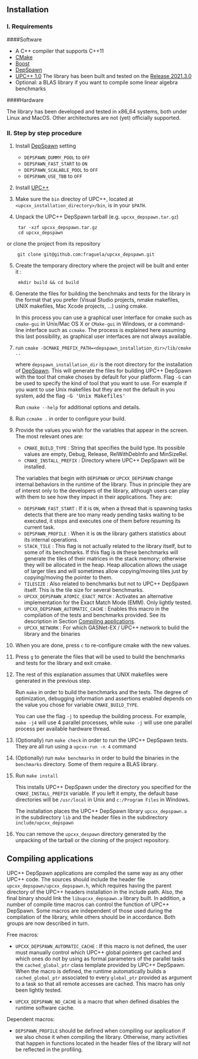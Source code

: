 ## Installation</p>


### I. Requirements

####Software

 * A C++ compiler that supports C++11
 * [CMake](https://cmake.org)
 * [Boost](https://www.boost.org)
 * [DepSpawn](https://github.com/fraguela/depspawn)
 * [UPC++ 1.0](https://bitbucket.org/berkeleylab/upcxx/wiki/Home) The library has been built and tested on the [Release 2021.3.0](https://bitbucket.org/berkeleylab/upcxx/downloads/upcxx-2021.3.0.tar.gz)
 * Optional: a BLAS library if you want to compile some linear algebra benchmarks

####Hardware

 The library has been developed and tested in x86_64 systems, both under Linux and MacOS. Other architectures are not (yet) officially supported.

### II. Step by step procedure 


1. Install [DepSpawn](https://github.com/fraguela/depspawn) setting 
   * `DEPSPAWN_DUMMY_POOL` to `OFF`
   * `DEPSPAWN_FAST_START` to `ON`
   * `DEPSPAWN_SCALABLE_POOL` to `OFF`
   * `DEPSPAWN_USE_TBB` to `OFF`

2. Install [UPC++](https://bitbucket.org/berkeleylab/upcxx/wiki/Home)

3. Make sure the `bin` directoy of UPC++, located at `<upcxx_installation_directory>/bin`, is in your `$PATH`.

4. Unpack the UPC++ DepSpawn tarball (e.g. `upcxx_depspawn.tar.gz`)

		tar -xzf upcxx_depspawn.tar.gz
		cd upcxx_depspawn		
 or clone the project from its repository
 
	    git clone git@github.com:fraguela/upcxx_depspawn.git


5. Create the temporary directory where the project will be built and enter it :

		mkdir build && cd build

6. Generate the files for building the benchmaks and tests for the library in the format that you prefer (Visual Studio projects, nmake makefiles, UNIX makefiles, Mac Xcode projects, ...) using cmake.

    In this process you can use a graphical user interface for cmake such as `cmake-gui` in Unix/Mac OS X or `CMake-gui` in Windows, or a command-line interface such as `ccmake`. The process is explained here assuming this last possibility, as graphical user interfaces are not always available.
 
7. run `cmake -DCMAKE_PREFIX_PATH=<depspawn_installation_dir>/lib/cmake ..`
	
	 where `depspawn_installation_dir` is the root directory for the installation of [DepSpawn](https://github.com/fraguela/depspawn). This will generate the files for building UPC++ DepSpawn with the tool that cmake choses by default for your platform. Flag `-G` can be used to specify the kind of tool that you want to use. For example if you want to use Unix makefiles but they are not the default in you system, add the flag <tt>-G 'Unix Makefiles'</tt>

	 Run `cmake --help` for additional options and details.

8. Run `ccmake .` in order to configure your build.

9. Provide the values you wish for the variables that appear in the screen. The most relevant ones are:
	- `CMAKE_BUILD_TYPE` : String that specifies the build type. Its possible values are empty, Debug, Release, RelWithDebInfo and MinSizeRel.
	- `CMAKE_INSTALL_PREFIX` : Directory where UPC++ DepSpawn will be installed.

   The variables that begin with `DEPSPAWN` or `UPCXX_DEPSPAWN` change internal behaviors in the runtime of the library. Thus in principle they are of interest only to the developers of the library, although users can play with them to see how they impact in their applications. They are:
   
    - `DEPSPAWN_FAST_START` : If it is `ON`, when a thread that is spawning tasks detects that there are too many ready pending tasks waiting to be executed, it stops and executes one of them before resuming its current task.
    - `DEPSPAWN_PROFILE` : When it is `ON` the library gathers statistics about its internal operations.
   - `STACK_TILE` : This flag is not actually related to the library itself, but to some of its benchmarks. If this flag is `ON` these benchmarks will generate the tiles of their matrices in the stack memory; otherwise they will be allocated in the heap. Heap allocation allows the usage of larger tiles and will sometimes allow copying/moving tiles just by copying/moving the pointer to them.
   - `TILESIZE` : Also related to benchmarks but not to UPC++ DepSpawn itself. This is the tile size for several benchmarks.
   - `UPCXX_DEPSPAWN_ATOMIC_EXACT_MATCH` : Activates an alternative implementation for the Exact Match Mode (EMM). Only lightly tested.
   - `UPCXX_DEPSPAWN_AUTOMATIC_CACHE` : Enables this macro in the compilation of the tests and benchmarks provided. See its description in Section [Compiling applications](#compiling_applications).
   - `UPCXX_NETWORK` : For which GASNet-EX / UPC++ network to build the library and the binaries 
  
10. When you are done, press `c` to re-configure cmake with the new values.

11. Press `g` to generate the files that will be used to build the benchmarks and tests for the library and exit cmake.

12. The rest of this explanation assumes that UNIX makefiles were generated in the previous step. 

	Run `make` in order to build the benchmarks and the tests.  The degree of optimization, debugging information and assertions enabled depends on the value you chose for variable `CMAKE_BUILD_TYPE`.
	
    You can use the flag `-j` to speedup the building process. For example, `make -j4` will use 4 parallel processes, while `make -j` will use one parallel process per available hardware thread.

13. (Optionally) run `make check` in order to run the UPC++ DepSpawn tests. They are all run using a `upcxx-run -n 4` command

14. (Optionally) run `make benchmarks` in order to build the binaries in the `benchmarks` directory. Some of them require a BLAS library.

15. Run `make install` 

    This installs UPC++ DepSpawn under the directory you specified for the `CMAKE_INSTALL_PREFIX` variable. If you left it empty, the default base directories will be `/usr/local` in Unix and `c:/Program Files` in Windows. 

    The installation places the UPC++ DepSpawn library `upcxx_depspawn.a` in the subdirectory `lib` and the header files in the subdirectory `include/upcxx_depspawn`

16. You can remove the `upcxx_despawn` directory generated by the unpacking of the tarball or the cloning of the project repository.

## <a name="compiling_applications"></a> Compiling applications

 UPC++ DepSpawn applications are compiled the same way as any other UPC++ code. The sources should include the header file `upcxx_depspawn/upcxx_depspawn.h`, which requires having the parent directory of the UPC++ headers installation in the include path. Also, the final binary should link the `libupcxx_depspawn.a` library built. In addition, a number of compile time macros can control the function of UPC++ DepSpawn. Some macros are independent of those used during the compilation of the library, while others should be in accordance. Both groups are now described in turn.
 
 Free macros:
 
  - `UPCXX_DEPSPAWN_AUTOMATIC_CACHE` : If this macro is not defined, the user must manually control which UPC++ global pointers get cached and which ones do not by using as formal parameters of the parallel tasks the `cached_global_ptr` class template provided by UPC++ DepSpawn. When the macro is defined, the runtime automatically builds a `cached_global_ptr` associated to every `global_ptr` provided as argument to a task so that all remote accesses are cached. This macro has only been lightly tested.
 
  - `UPCXX_DEPSPAWN_NO_CACHE` is a macro that when defined disables the runtime software cache.

Dependent macros:

 - `DEPSPAWN_PROFILE` should be defined when compiling our application if we also chose it when compiling the library. Otherwise, many activities that happen in functions located in the header files of the library will not be reflected in the profiling.

  
 
